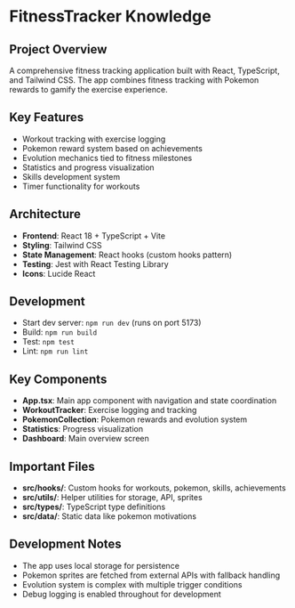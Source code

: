 # FitnessTracker Knowledge

## Project Overview

A comprehensive fitness tracking application built with React, TypeScript, and Tailwind CSS. The app combines fitness tracking with Pokemon rewards to gamify the exercise experience.

## Key Features

- Workout tracking with exercise logging
- Pokemon reward system based on achievements
- Evolution mechanics tied to fitness milestones
- Statistics and progress visualization
- Skills development system
- Timer functionality for workouts

## Architecture

- **Frontend**: React 18 + TypeScript + Vite
- **Styling**: Tailwind CSS
- **State Management**: React hooks (custom hooks pattern)
- **Testing**: Jest with React Testing Library
- **Icons**: Lucide React

## Development

- Start dev server: `npm run dev` (runs on port 5173)
- Build: `npm run build`
- Test: `npm test`
- Lint: `npm run lint`

## Key Components

- **App.tsx**: Main app component with navigation and state coordination
- **WorkoutTracker**: Exercise logging and tracking
- **PokemonCollection**: Pokemon rewards and evolution system
- **Statistics**: Progress visualization
- **Dashboard**: Main overview screen

## Important Files

- **src/hooks/**: Custom hooks for workouts, pokemon, skills, achievements
- **src/utils/**: Helper utilities for storage, API, sprites
- **src/types/**: TypeScript type definitions
- **src/data/**: Static data like pokemon motivations

## Development Notes

- The app uses local storage for persistence
- Pokemon sprites are fetched from external APIs with fallback handling
- Evolution system is complex with multiple trigger conditions
- Debug logging is enabled throughout for development
